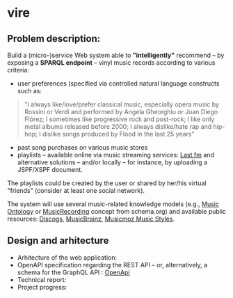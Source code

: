 # vire

## Problem description:

Build a (micro-)service Web system able to **"intelligently"** recommend – by exposing a **SPARQL endpoint** – vinyl music records according to various criteria: 

* user preferences (specified via controlled natural language constructs such as:
> "I always like/love/prefer classical music, especially opera music by Rossini or Verdi and performed by Angela Gheorghiu or Juan Diego Flórez; I sometimes like progressive rock and post-rock; I like only metal albums released before 2000; I always dislike/hate rap and hip-hop; I dislike songs produced by Flood in the last 25 years"
* past song purchases on various music stores 
* playlists – available online via music streaming services: [Last.fm](https://www.last.fm/api/webauth') and alternative solutions – and/or locally – for instance, by uploading a JSPF/XSPF document. 

The playlists could be created by the user or shared by her/his virtual "friends" (consider at least one social network). 

The system will use several music-related knowledge models (e.g., [Music Ontology](http://musicontology.com/) or [MusicRecording](https://schema.org/MusicRecording) concept from schema.org) and available public resources: [Discogs](https://www.discogs.com/developers/), [MusicBrainz](https://musicbrainz.org/doc/MusicBrainz_API), [Musicmoz Music Styles](https://vocabularyserver.com/music/).

## Design and arhitecture

* Arhitecture of the web application:
* OpenAPI specification regarding the REST API – or, alternatively, a schema for the GraphQL API : [OpenApi](https://app.swaggerhub.com/apis/RDaniel99/ViRe-Playlist-Service/1.0.0?fbclid=IwAR0LG01XfMaggJ0_xbH8rFLELlrVSD5cPfWWnsC_OZdmlzU6akS3RSu80Lo)
* Technical report: 
* Project progress:

